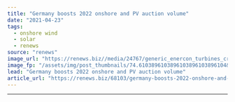 ```yaml
---
title: "Germany boosts 2022 onshore and PV auction volume"
date: "2021-04-23"
tags: 
  - onshore wind
  - solar
  - renews
source: "renews"
image_url: "https://renews.biz//media/24767/generic_enercon_turbines_credit_jef_van_hoof_unsplash.jpeg?mode=crop&width=770&heightratio=0.6103896103896103896103896104&slimmage=true"
image_fp: "/assets/img/post_thumbnails/74.6103896103896103896103896104&slimmage=true"
lead: "Germany boosts 2022 onshore and PV auction volume"
article_url: "https://renews.biz/68103/germany-boosts-2022-onshore-and-pv-auction-volume/"
---
```


---
